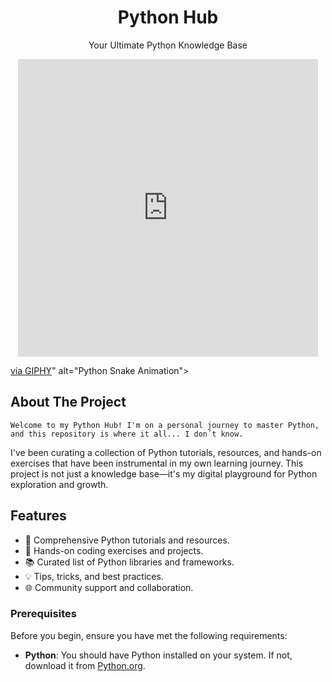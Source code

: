 <h1 align="center">Python Hub</h1>

<p align="center">Your Ultimate Python Knowledge Base</p>

<p align="center">
  <iframe src="https://giphy.com/embed/KAq5w47R9rmTuvWOWa" width="480" height="476" frameBorder="0" class="giphy-embed" allowFullScreen></iframe><p><a href="https://giphy.com/gifs/devrock-python-django-edr-KAq5w47R9rmTuvWOWa">via GIPHY</a>" alt="Python Snake Animation">
</p>

## About The Project

    Welcome to my Python Hub! I'm on a personal journey to master Python, and this repository is where it all... I don´t know.  

 I've been curating a collection of Python tutorials, resources, and hands-on exercises that have been instrumental in my own learning journey. This project is not just a knowledge base—it's my digital playground for Python exploration and growth.


## Features

- 🐍 Comprehensive Python tutorials and resources.
- 🚀 Hands-on coding exercises and projects.
- 📚 Curated list of Python libraries and frameworks.
- 💡 Tips, tricks, and best practices.
- 🌐 Community support and collaboration.


### Prerequisites

Before you begin, ensure you have met the following requirements:

- **Python**: You should have Python installed on your system. If not, download it from [Python.org](https://www.python.org/downloads/).

